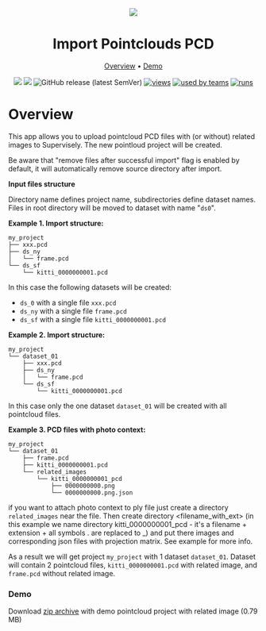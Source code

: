 <div align="center" markdown>
<img src="https://user-images.githubusercontent.com/97401023/174845323-dbb77a33-c0a7-4162-a59e-da5092b488bd.png"/>  

# Import Pointclouds PCD

<p align="center">
  <a href="#Overview">Overview</a> •
  <a href="#Demo">Demo</a>
</p>

[![](https://img.shields.io/badge/supervisely-ecosystem-brightgreen)](https://ecosystem.supervise.ly/apps/supervisely-ecosystem/import-pointcloud-pcd)
[![](https://img.shields.io/badge/slack-chat-green.svg?logo=slack)](https://supervise.ly/slack)
![GitHub release (latest SemVer)](https://img.shields.io/github/v/release/supervisely-ecosystem/import-pointcloud-pcd)
[![views](https://app.supervise.ly/public/api/v3/ecosystem.counters?repo=supervisely-ecosystem/import-pointcloud-pcd&counter=views&label=views)](https://supervise.ly)
[![used by teams](https://app.supervise.ly/public/api/v3/ecosystem.counters?repo=supervisely-ecosystem/import-pointcloud-pcd&counter=downloads&label=used%20by%20teams)](https://supervise.ly)
[![runs](https://app.supervise.ly/public/api/v3/ecosystem.counters?repo=supervisely-ecosystem/import-pointcloud-pcd&counter=runs&label=runs&123)](https://supervise.ly)

</div>

# Overview

This app allows you to upload pointcloud PCD files with (or without) related images to Supervisely.
The new pointloud project will be created. 

Be aware that "remove files after successful import" flag is enabled by default, it will automatically remove source directory after import.

**Input files structure**

Directory name defines project name, subdirectories define dataset names. Files in root directory will be moved to dataset with name "`ds0`".

**Example 1. Import structure:**

```
my_project
├── xxx.pcd
├── ds_ny
│   └── frame.pcd
└── ds_sf
    └── kitti_0000000001.pcd
```

In this case the following datasets will be created:

- `ds_0` with a single file `xxx.pcd`
- `ds_ny` with a single file `frame.pcd`
- `ds_sf` with a single file `kitti_0000000001.pcd`


**Example 2. Import structure:**

```
my_project
└── dataset_01
    ├── xxx.pcd
    ├── ds_ny
    │   └── frame.pcd
    └── ds_sf
        └── kitti_0000000001.pcd
```

In this case only the one dataset `dataset_01` will be created with all pointcloud files.


**Example 3. PCD files with photo context:**


```
my_project
└── dataset_01
    ├── frame.pcd
    ├── kitti_0000000001.pcd
    └── related_images
        └── kitti_0000000001_pcd
            ├── 0000000000.png
            └── 0000000000.png.json
```

if you want to attach photo context to ply file just create a directory `related_images` near the file. 
Then create directory <filename_with_ext> (in this example we name directory kitti_0000000001_pcd - it's a filename + extension + all symbols . are replaced to _) 
and put there images and corresponding json files with projection matrix. See example for more info.

As a result we will get project `my_project` with 1 dataset `dataset_01`. Dataset will contain 2 pointcloud files, `kitti_0000000001.pcd` with related image, and `frame.pcd` without related image.

### Demo
Download [zip archive](https://github.com/supervisely-ecosystem/demo-poinctloud-episodes-annotated/releases/download/v0.0.4/demo_pointcloud.zip) with demo pointcloud project with related image (0.79 MB)
